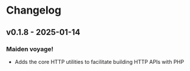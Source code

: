 # Changelog

## v0.1.8 - 2025-01-14

### Maiden voyage!

- Adds the core HTTP utilities to facilitate building HTTP APIs with PHP
